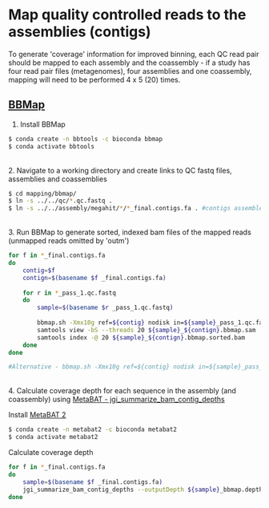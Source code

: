 # Map quality controlled reads to the assemblies (contigs)

To generate 'coverage' information for improved binning, each QC read pair should be mapped to each assembly and the coassembly - if a study has four read pair files (metagenomes), four assemblies and one coassembly, mapping will need to be performed 4 x 5 (20) times.

## [BBMap](https://jgi.doe.gov/data-and-tools/software-tools/bbtools/bb-tools-user-guide/bbmap-guide/)

1. Install BBMap

```bash
$ conda create -n bbtools -c bioconda bbmap
$ conda activate bbtools
```

\
2. Navigate to a working directory and create links to QC fastq files, assemblies and coassemblies

```bash
$ cd mapping/bbmap/
$ ln -s ../../qc/*.qc.fastq .
$ ln -s ../../assembly/megahit/*/*_final.contigs.fa . #contigs assembled using MEGAHIT or metaSPAdes
```

\
3. Run BBMap to generate sorted, indexed bam files of the mapped reads (unmapped reads omitted by 'outm')

```bash
for f in *_final.contigs.fa
do
	contig=$f
	contign=$(basename $f _final.contigs.fa)
	
	for r in *_pass_1.qc.fastq
	do
		sample=$(basename $r _pass_1.qc.fastq)
		
		bbmap.sh -Xmx10g ref=${contig} nodisk in=${sample}_pass_1.qc.fastq in2=${sample}_pass_2.qc.fastq minid=0.95 threads=20 outm=${sample}_${contign}.bbmap.sam 
		samtools view -bS --threads 20 ${sample}_${contign}.bbmap.sam | samtools sort --threads 20 -o ${sample}_${contign}.bbmap.sorted.bam
		samtools index -@ 20 ${sample}_${contign}.bbmap.sorted.bam
	done
done

#Alternative - bbmap.sh -Xmx10g ref=${contig} nodisk in=${sample}_pass_1.qc.fastq in2=${sample}_pass_2.qc.fastq minid=0.95 threads=20 outm=${sample}_${contign}.bbmap.bam bs=bs.sh; sh bs.sh >& ${sample}_${contign}.bbmap.log.txt
```

\
4. Calculate coverage depth for each sequence in the assembly (and coassembly) using [MetaBAT - jgi_summarize_bam_contig_depths](https://bitbucket.org/berkeleylab/metabat/src/master/)

Install [MetaBAT 2](https://bitbucket.org/berkeleylab/metabat/src/master/)
```bash
$ conda create -n metabat2 -c bioconda metabat2
$ conda activate metabat2
```

Calculate coverage depth
```bash
for f in *_final.contigs.fa
do
	sample=$(basename $f _final.contigs.fa)
	jgi_summarize_bam_contig_depths --outputDepth ${sample}_bbmap.depth.txt *${sample}.bbmap.sorted.bam
done
```
